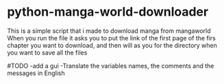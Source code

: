 # python-manga-world-downloader
This is a simple script that i made to download manga from mangaworld
When you run the file it asks you to put the link of the first page of the firs chapter you want to download, and then will as you for the directory when you want to save all the files


#TODO
-add a gui
-Translate the variables names, the comments and the messages in English 
